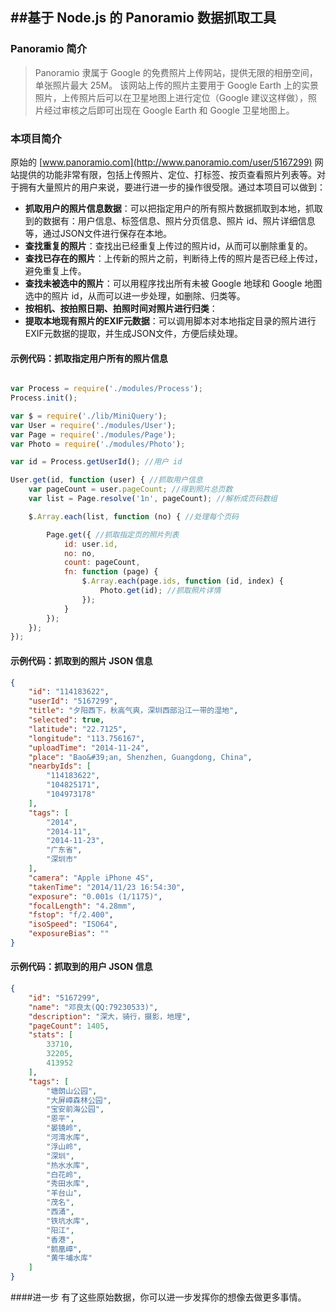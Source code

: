 ﻿##基于 Node.js 的 Panoramio 数据抓取工具
---------------------------------------------------------------

### Panoramio 简介

> Panoramio 隶属于 Google 的免费照片上传网站，提供无限的相册空间，单张照片最大 25M。
该网站上传的照片主要用于 Google Earth 上的实景照片，上传照片后可以在卫星地图上进行定位（Google 建议这样做），照片经过审核之后即可出现在 Google Earth 和 Google 卫星地图上。

### 本项目简介
原始的 [www.panoramio.com](http://www.panoramio.com/user/5167299) 网站提供的功能非常有限，包括上传照片、定位、打标签、按页查看照片列表等。对于拥有大量照片的用户来说，要进行进一步的操作很受限。通过本项目可以做到：
- **抓取用户的照片信息数据**：可以把指定用户的所有照片数据抓取到本地，抓取到的数据有：用户信息、标签信息、照片分页信息、照片 id、照片详细信息等，通过JSON文件进行保存在本地。
- **查找重复的照片**：查找出已经重复上传过的照片id，从而可以删除重复的。
- **查找已存在的照片**：上传新的照片之前，判断待上传的照片是否已经上传过，避免重复上传。
- **查找未被选中的照片**：可以用程序找出所有未被 Google 地球和 Google 地图选中的照片 id，从而可以进一步处理，如删除、归类等。
- **按相机、按拍照日期、拍照时间对照片进行归类**：
- **提取本地现有照片的EXIF元数据**：可以调用脚本对本地指定目录的照片进行EXIF元数据的提取，并生成JSON文件，方便后续处理。



#### 示例代码：抓取指定用户所有的照片信息


``` javascript

var Process = require('./modules/Process');
Process.init();

var $ = require('./lib/MiniQuery');
var User = require('./modules/User');
var Page = require('./modules/Page');
var Photo = require('./modules/Photo');

var id = Process.getUserId(); //用户 id

User.get(id, function (user) { //抓取用户信息
    var pageCount = user.pageCount; //得到照片总页数
    var list = Page.resolve('1n', pageCount); //解析成页码数组

    $.Array.each(list, function (no) { //处理每个页码

        Page.get({ //抓取指定页的照片列表
            id: user.id,
            no: no,
            count: pageCount,
            fn: function (page) {
                $.Array.each(page.ids, function (id, index) {
                    Photo.get(id); //抓取照片详情
                });
            }
        });
    });
});
``` 

#### 示例代码：抓取到的照片 JSON 信息 
``` json
{
    "id": "114183622",
    "userId": "5167299",
    "title": "夕阳西下，秋高气爽，深圳西部沿江一带的湿地",
    "selected": true,
    "latitude": "22.7125",
    "longitude": "113.756167",
    "uploadTime": "2014-11-24",
    "place": "Bao&#39;an, Shenzhen, Guangdong, China",
    "nearbyIds": [
        "114183622",
        "104825171",
        "104973178"
    ],
    "tags": [
        "2014",
        "2014-11",
        "2014-11-23",
        "广东省",
        "深圳市"
    ],
    "camera": "Apple iPhone 4S",
    "takenTime": "2014/11/23 16:54:30",
    "exposure": "0.001s (1/1175)",
    "focalLength": "4.28mm",
    "fstop": "f/2.400",
    "isoSpeed": "ISO64",
    "exposureBias": ""
}
``` 
#### 示例代码：抓取到的用户 JSON 信息 
``` json
{
    "id": "5167299",
    "name": "邓良太(QQ:79230533)",
    "description": "深大，骑行，摄影，地理",
    "pageCount": 1405,
    "stats": [
        33710,
        32205,
        413952
    ],
    "tags": [
        "塘朗山公园",
        "大屏嶂森林公园",
        "宝安前海公园",
        "恩平",
        "晏镜岭",
        "河湾水库",
        "浮山岭",
        "深圳",
        "热水水库",
        "白花岭",
        "秀田水库",
        "羊台山",
        "茂名",
        "西涌",
        "铁坑水库",
        "阳江",
        "香港",
        "鹅凰嶂",
        "黄牛埔水库"
    ]
}
```

####进一步
有了这些原始数据，你可以进一步发挥你的想像去做更多事情。



